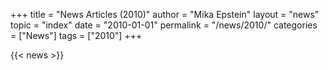 +++
title = "News Articles (2010)"
author = "Mika Epstein"
layout = "news"
topic = "index"
date = "2010-01-01"
permalink = "/news/2010/"
categories = ["News"]
tags = ["2010"]
+++

{{< news >}}